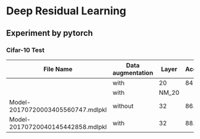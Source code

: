 # Deep Residual Learning

## Experiment by pytorch

### Cifar-10 Test

| File Name |Data augmentation | Layer | Accuracy|
| ------ | ------ | ------ |-------------|
|  | with | 20 |84%|
|  | with | NM_20 ||
| Model-20170720003405560747.mdlpkl | without | 32 |86.7%|
| Model-20170720040145442858.mdlpkl | with | 32 |88.7%|
